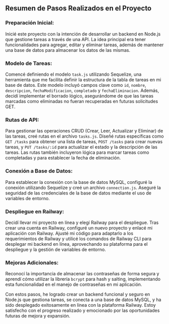 ## Resumen de Pasos Realizados en el Proyecto

### **Preparación Inicial:**
Inicié este proyecto con la intención de desarrollar un backend en Node.js que gestione tareas a través de una API. La idea principal era tener funcionalidades para agregar, editar y eliminar tareas, además de mantener una base de datos para almacenar los datos de las mismas.

### **Modelo de Tareas:**
Comencé definiendo el modelo `task.js` utilizando Sequelize, una herramienta que me facilita definir la estructura de la tabla de tareas en mi base de datos. Este modelo incluyó campos clave como `id`, `nombre`, `descripcion`, `fechaModificacion`, `completado` y `fechaEliminacion`. Además, decidí implementar el borrado lógico, asegurándome de que las tareas marcadas como eliminadas no fueran recuperadas en futuras solicitudes GET.

### **Rutas de API:**
Para gestionar las operaciones CRUD (Crear, Leer, Actualizar y Eliminar) de las tareas, creé rutas en el archivo `tasks.js`. Diseñé rutas específicas como `GET /tasks` para obtener una lista de tareas, `POST /tasks` para crear nuevas tareas, y `PUT /tasks/:id` para actualizar el estado y la descripción de las tareas. Las rutas también incluyeron lógica para marcar tareas como completadas y para establecer la fecha de eliminación.

### **Conexión a Base de Datos:**
Para establecer la conexión con la base de datos MySQL, configuré la conexión utilizando Sequelize y creé un archivo `connection.js`. Aseguré la seguridad de las credenciales de la base de datos mediante el uso de variables de entorno.

### **Despliegue en Railway:**
Decidí llevar mi proyecto en línea y elegí Railway para el despliegue. Tras crear una cuenta en Railway, configuré un nuevo proyecto y enlacé mi aplicación con Railway. Ajusté mi código para adaptarlo a los requerimientos de Railway y utilicé los comandos de Railway CLI para desplegar mi backend en línea, aprovechando su plataforma para el despliegue y la gestión de variables de entorno.

### **Mejoras Adicionales:**
Reconocí la importancia de almacenar las contraseñas de forma segura y aprendí cómo utilizar la librería `bcrypt` para hash y salting, implementando esta funcionalidad en el manejo de contraseñas en mi aplicación.

Con estos pasos, he logrado crear un backend funcional y seguro en Node.js que gestiona tareas, se conecta a una base de datos MySQL, y ha sido desplegado exitosamente en línea con la plataforma Railway. Estoy satisfecho con el progreso realizado y emocionado por las oportunidades futuras de mejora y expansión.
